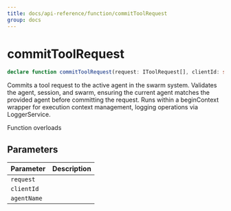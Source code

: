 ```yaml
---
title: docs/api-reference/function/commitToolRequest
group: docs
---
```


# commitToolRequest

```ts
declare function commitToolRequest(request: IToolRequest[], clientId: string, agentName: string): Promise<string[]>;
```

Commits a tool request to the active agent in the swarm system.
Validates the agent, session, and swarm, ensuring the current agent matches the provided agent before committing the request.
Runs within a beginContext wrapper for execution context management, logging operations via LoggerService.


Function overloads

## Parameters

| Parameter | Description |
|-----------|-------------|
| `request` | |
| `clientId` | |
| `agentName` | |
